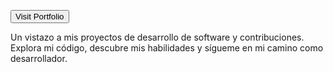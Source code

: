 <!DOCTYPE html>
<html lang="en">
<head>
    <meta charset="UTF-8">
    <meta name="viewport" content="width=device-width, initial-scale=1.0">
</head>
<body>
    <p><a href="https://leandrotejado.github.io/Portafolio/"><button>Visit Portfolio</button></a></p>
Un vistazo a mis proyectos de desarrollo de software y contribuciones. Explora mi código, descubre mis habilidades y sígueme en mi camino como desarrollador.
</body>
</html>
